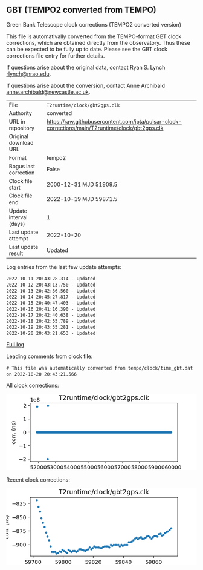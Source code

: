 
## GBT (TEMPO2 converted from TEMPO)

Green Bank Telescope clock corrections (TEMPO2 converted version)

This file is automativally converted from the TEMPO-format GBT
clock corrections, which are obtained directly from the observatory.
Thus these can be expected to be fully up to date. Please see the
GBT clock corrections file entry for further details.

If questions arise about the original data, contact Ryan S. Lynch
<rlynch@nrao.edu>.

If questions arise about the conversion, contact Anne Archibald
<anne.archibald@newcastle.ac.uk>.

|     |     |
|:--- |:--- |
| File | `T2runtime/clock/gbt2gps.clk` |
| Authority | converted |
| URL in repository | <https://raw.githubusercontent.com/ipta/pulsar-clock-corrections/main/T2runtime/clock/gbt2gps.clk> |
| Original download URL | <None> |
| Format | tempo2 |
| Bogus last correction | False |
| Clock file start | 2000-12-31 MJD 51909.5 |
| Clock file end | 2022-10-19 MJD 59871.5 |
| Update interval (days) | 1 |
| Last update attempt | 2022-10-20 |
| Last update result | Updated |

Log entries from the last few update attempts:
```
2022-10-11 20:43:28.314 - Updated
2022-10-12 20:43:13.750 - Updated
2022-10-13 20:42:36.560 - Updated
2022-10-14 20:45:27.817 - Updated
2022-10-15 20:40:47.403 - Updated
2022-10-16 20:41:16.390 - Updated
2022-10-17 20:42:40.638 - Updated
2022-10-18 20:42:55.789 - Updated
2022-10-19 20:43:35.281 - Updated
2022-10-20 20:43:21.653 - Updated
```
[Full log](https://raw.githubusercontent.com/ipta/pulsar-clock-corrections/main/log/T2runtime/clock/gbt2gps.clk.log)

Leading comments from clock file:

    # This file was automatically converted from tempo/clock/time_gbt.dat on 2022-10-20 20:43:21.566



All clock corrections:

![plot of all clock corrections](gbt2gps.clk.png "All corrections")

Recent clock corrections:

![plot of recent clock corrections](gbt2gps.clk.short.png "Recent corrections")

